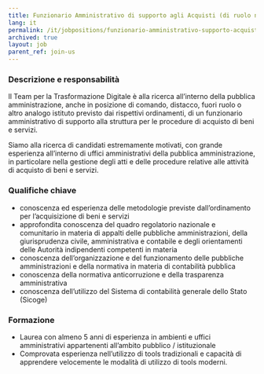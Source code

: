 ```yaml
---
title: Funzionario Amministrativo di supporto agli Acquisti (di ruolo nella pubblica amministrazione centrale o locale)
lang: it
permalink: /it/jobpositions/funzionario-amministrativo-supporto-acquisti.htm
archived: true
layout: job
parent_ref: join-us
---
```


### Descrizione e responsabilità
Il Team per la Trasformazione Digitale è alla ricerca all’interno della pubblica amministrazione, anche in posizione di comando, distacco, fuori ruolo o altro analogo istituto previsto dai rispettivi ordinamenti, di un funzionario amministrativo di supporto alla struttura per le procedure di acquisto di beni e servizi.

Siamo alla ricerca di candidati estremamente motivati, con grande esperienza all’interno di uffici amministrativi della pubblica amministrazione, in particolare nella gestione degli atti e delle procedure relative alle attività di acquisto di beni e servizi. 


### Qualifiche chiave
- conoscenza ed esperienza delle metodologie previste dall’ordinamento per l’acquisizione di beni e servizi
- approfondita conoscenza del quadro regolatorio nazionale e comunitario in materia di appalti delle pubbliche amministrazioni, della giurisprudenza civile, amministrativa e contabile e degli orientamenti delle Autorità indipendenti competenti in materia
- conoscenza dell’organizzazione e del funzionamento delle pubbliche amministrazioni e della normativa in materia di contabilità pubblica
- conoscenza della normativa anticorruzione e della trasparenza amministrativa
- conoscenza dell’utilizzo del Sistema di contabilità generale dello Stato (Sicoge)

### Formazione
- Laurea con almeno 5 anni di esperienza in ambienti e uffici amministrativi appartenenti all’ambito pubblico / istituzionale 
- Comprovata esperienza nell’utilizzo di tools tradizionali e capacità di apprendere velocemente le modalità di utilizzo di tools moderni.
